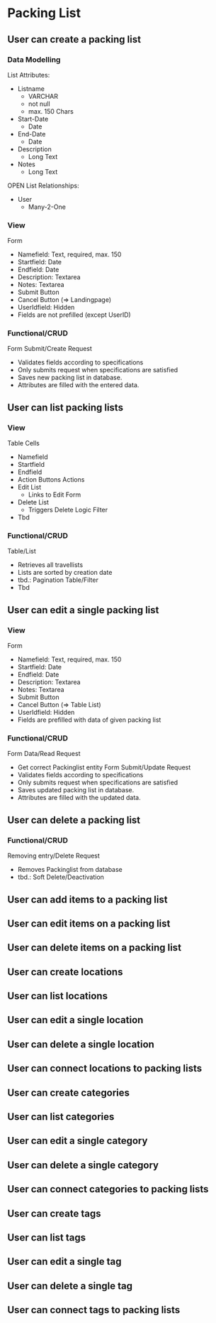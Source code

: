 # Packing List

## User can create a packing list

### Data Modelling

List Attributes:

- Listname
    - VARCHAR
    - not null
    - max. 150 Chars
- Start-Date
    - Date
- End-Date
    - Date
- Description
    - Long Text
- Notes
    - Long Text
      
OPEN
List Relationships:
- User
    - Many-2-One

### View

Form
- Namefield: Text, required, max. 150
- Startfield: Date
- Endfield: Date
- Description: Textarea
- Notes: Textarea
- Submit Button
- Cancel Button (=> Landingpage)
- UserIdfield: Hidden
- Fields are not prefilled (except UserID)

### Functional/CRUD

Form Submit/Create Request

- Validates fields according to specifications
- Only submits request when specifications are satisfied
- Saves new packing list in database.
- Attributes are filled with the entered data.

## User can list packing lists

### View

Table Cells

- Namefield
- Startfield
- Endfield
- Action Buttons
  Actions
- Edit List
    - Links to Edit Form
- Delete List
    - Triggers Delete Logic
      Filter
- Tbd

### Functional/CRUD

Table/List

- Retrieves all travellists
- Lists are sorted by creation date
- tbd.: Pagination
  Table/Filter
- Tbd

## User can edit a single packing list

### View

Form

- Namefield: Text, required, max. 150
- Startfield: Date
- Endfield: Date
- Description: Textarea
- Notes: Textarea
- Submit Button
- Cancel Button (=> Table List)
- UserIdfield: Hidden
- Fields are prefilled with data of given packing list

### Functional/CRUD

Form Data/Read Request

- Get correct Packinglist entity
  Form Submit/Update Request
- Validates fields according to specifications
- Only submits request when specifications are satisfied
- Saves updated packing list in database.
- Attributes are filled with the updated data.

## User can delete a packing list

### Functional/CRUD

Removing entry/Delete Request

- Removes Packinglist from database
- tbd.: Soft Delete/Deactivation

## User can add items to a packing list

## User can edit items on a packing list

## User can delete items on a packing list

## User can create locations

## User can list locations

## User can edit a single location

## User can delete a single location

## User can connect locations to packing lists

## User can create categories

## User can list categories

## User can edit a single category

## User can delete a single category

## User can connect categories to packing lists

## User can create tags

## User can list tags

## User can edit a single tag

## User can delete a single tag

## User can connect tags to packing lists
